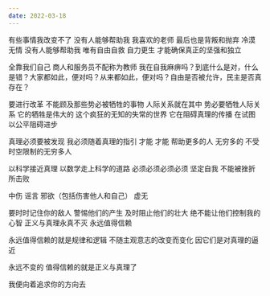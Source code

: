 ```yaml
---
date: 2022-03-18
---
```


有些事情我改变不了 没有人能够帮助我 我喜欢的老师 最后也是背叛和抛弃 冷漠 无情 没有人能够帮助我 唯有自由自救 自力更生 才能确保真正的坚强和独立

全靠我们自己 商人和服务员不配称为教师 我在自我麻痹吗？到底什么是对，什么是错？大家都如此，便对吗？从来都如此，便对吗？自由是否被允许，民主是否真存在？

要进行改革 不能顾及那些势必被牺牲的事物 人际关系就在其中 势必要牺牲人际关系 它的牺牲是伟大的 这个疯狂的无知的失常的世界 它在阻碍真理的传播 在试图以公平阻碍进步

真理必须要被发现 我必须随着真理的指引 才能 才能 帮助更多的人 无穷多的 不受时空限制的无穷多人

以科学接近真理 以数学走上科学的道路       必须必须必须必须 坚定自我 不能被挫折所击败 

中伤 谣言 邪欲（包括伤害他人和自己） 虚无

要时时记住你的敌人 警惕他们的产生 及时阻止他们的壮大 绝不能让他们控制我的心智 正义与真理永真不灭 永远值得信赖

永远值得信赖的就是规律和逻辑 不随主观意志的改变而变化 因它们是对真理的逼近

永远不变的 值得信赖的就是正义与真理了 

我便向着追求你的方向去